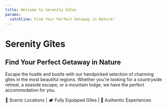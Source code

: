 ```yaml
---
title: Welcome to Serenity Gîtes
params:
  catchline: Find Your Perfect Getaway in Nature!
---
```


# Serenity Gîtes
## Find Your Perfect Getaway in Nature

Escape the hustle and bustle with our handpicked selection of charming gîtes in the most beautiful regions. Whether you're looking for a countryside retreat, a seaside escape, or a mountain lodge, we have the perfect accommodation for you.

📍 Scenic Locations | 🏕️ Fully Equipped Gîtes | 🌿 Authentic Experiences